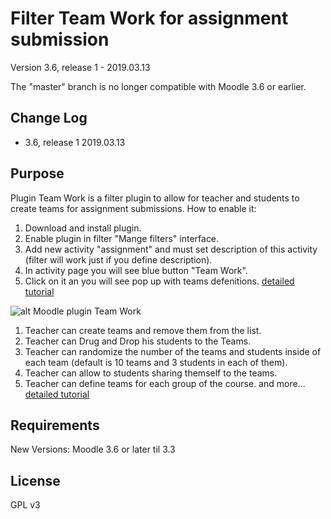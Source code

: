 Filter Team Work for assignment submission
============

Version 3.6, release 1 - 2019.03.13

The "master" branch is no longer compatible with Moodle 3.6 or earlier.

Change Log
----------
* 3.6, release 1    2019.03.13

Purpose
-------

Plugin Team Work is a filter plugin to allow for teacher and students 
to create teams for assignment submissions.
How to enable it:
1) Download and install plugin.
2) Enable plugin in filter "Mange filters" interface.
3) Add new activity "assignment" and must set description of this activity (filter will work just if you define description).
4) In activity page you will see blue button "Team Work".
5) Click on it an you will see pop up with teams defenitions.
[detailed tutorial](https://blog.devlion.co/moodle-filter-team-work-tutorial/) 


![alt Moodle plugin Team Work](https://blog.devlion.co/wp-content/uploads/image-10-1024x497.png)

1) Teacher can create teams and remove them from the list.
2) Teacher can Drug and Drop his students to the Teams.
3) Teacher can randomize the number of the teams and students inside of each team (default is 10 teams and 3 students in each of them).
4) Teacher can allow to students sharing themself to the teams.
5) Teacher can define teams for each group of the course.
and more... [detailed tutorial](https://blog.devlion.co/moodle-filter-team-work-tutorial/) 

Requirements
------------
New Versions:  Moodle 3.6 or later til 3.3

License
-------

GPL v3
